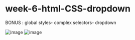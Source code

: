 # week-6-html-CSS-dropdown
BONUS : global styles- complex selectors- dropdown

![image](https://user-images.githubusercontent.com/117738625/208304519-a3cdf929-d269-4a71-a564-7ab9399c1cd7.png)
![image](https://user-images.githubusercontent.com/117738625/208304536-ca109af8-6370-48cb-ac4a-95fbf24808e6.png)
